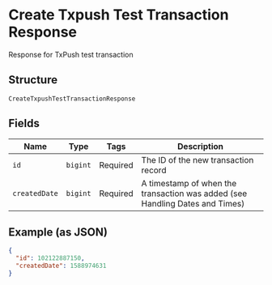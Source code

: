
# Create Txpush Test Transaction Response

Response for TxPush test transaction

## Structure

`CreateTxpushTestTransactionResponse`

## Fields

| Name | Type | Tags | Description |
|  --- | --- | --- | --- |
| `id` | `bigint` | Required | The ID of the new transaction record |
| `createdDate` | `bigint` | Required | A timestamp of when the transaction was added (see Handling Dates and Times) |

## Example (as JSON)

```json
{
  "id": 102122887150,
  "createdDate": 1588974631
}
```

